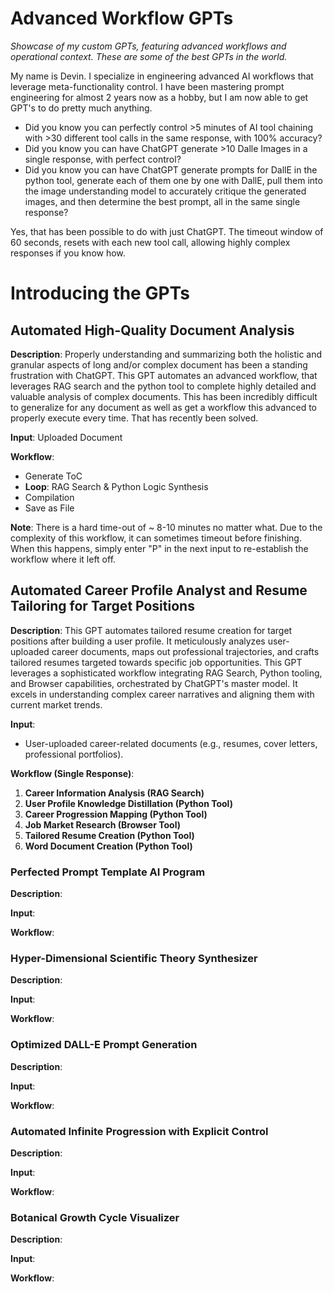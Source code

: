 # Advanced Workflow GPTs

*Showcase of my custom GPTs, featuring advanced workflows and operational context. These are some of the best GPTs in the world.*

My name is Devin. I specialize in engineering advanced AI workflows that leverage meta-functionality control. I have been mastering prompt engineering for almost 2 years now as a hobby, but I am now able to get GPT's to do pretty much anything.

- Did you know you can perfectly control >5 minutes of AI tool chaining with >30 different tool calls in the same response, with 100% accuracy? 
- Did you know you can have ChatGPT generate >10 Dalle Images in a single response, with perfect control?
- Did you know you can have ChatGPT generate prompts for DallE in the python tool, generate each of them one by one with DallE, pull them into the image understanding model to accurately critique the generated images, and then determine the best prompt, all in the same single response?

Yes, that has been possible to do with just ChatGPT. The timeout window of 60 seconds, resets with each new tool call, allowing highly complex responses if you know how.

# Introducing the GPTs

## Automated High-Quality Document Analysis

**Description**: Properly understanding and summarizing both the holistic and granular aspects of long and/or complex document has been a standing frustration with ChatGPT. This GPT automates an advanced workflow, that leverages RAG search and the python tool to complete highly detailed and valuable analysis of complex documents. This has been incredibly difficult to generalize for any document as well as get a workflow this advanced to properly execute every time. That has recently been solved.

**Input**: Uploaded Document

**Workflow**: 
- Generate ToC
- **Loop**: RAG Search & Python Logic Synthesis
- Compilation
- Save as File

**Note**: There is a hard time-out of ~ 8-10 minutes no matter what. Due to the complexity of this workflow, it can sometimes timeout before finishing. When this happens, simply enter "P" in the next input to re-establish the workflow where it left off.

## Automated Career Profile Analyst and Resume Tailoring for Target Positions

**Description**: This GPT automates tailored resume creation for target positions after building a user profile. It meticulously analyzes user-uploaded career documents, maps out professional trajectories, and crafts tailored resumes targeted towards specific job opportunities. This GPT leverages a sophisticated workflow integrating RAG Search, Python tooling, and Browser capabilities, orchestrated by ChatGPT's master model. It excels in understanding complex career narratives and aligning them with current market trends.

**Input**: 
- User-uploaded career-related documents (e.g., resumes, cover letters, professional portfolios).

**Workflow (Single Response)**: 
1. **Career Information Analysis (RAG Search)**
2. **User Profile Knowledge Distillation (Python Tool)**
3. **Career Progression Mapping (Python Tool)**
4. **Job Market Research (Browser Tool)**
5. **Tailored Resume Creation (Python Tool)**
6. **Word Document Creation (Python Tool)**

### Perfected Prompt Template AI Program

**Description**:

**Input**:

**Workflow**:

### Hyper-Dimensional Scientific Theory Synthesizer

**Description**:

**Input**:

**Workflow**:

### Optimized DALL-E Prompt Generation

**Description**:

**Input**:

**Workflow**:

### Automated Infinite Progression with Explicit Control

**Description**:

**Input**:

**Workflow**:

### Botanical Growth Cycle Visualizer

**Description**:

**Input**:

**Workflow**:
